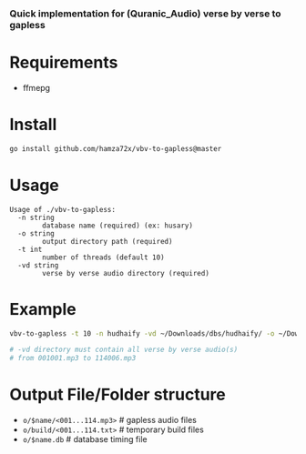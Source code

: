 ### Quick implementation for (Quranic_Audio) verse by verse to gapless

# Requirements

- ffmepg

# Install

```bash
go install github.com/hamza72x/vbv-to-gapless@master
```

# Usage

```
Usage of ./vbv-to-gapless:
  -n string
    	database name (required) (ex: husary)
  -o string
    	output directory path (required)
  -t int
    	number of threads (default 10)
  -vd string
    	verse by verse audio directory (required)
```

# Example

```bash
vbv-to-gapless -t 10 -n hudhaify -vd ~/Downloads/dbs/hudhaify/ -o ~/Downloads/dbs/hudhaify/gapless

# -vd directory must contain all verse by verse audio(s)
# from 001001.mp3 to 114006.mp3
```

# Output File/Folder structure


- `o/$name/<001...114.mp3>` # gapless audio files
- `o/build/<001...114.txt>` # temporary build files
- `o/$name.db` # database timing file
